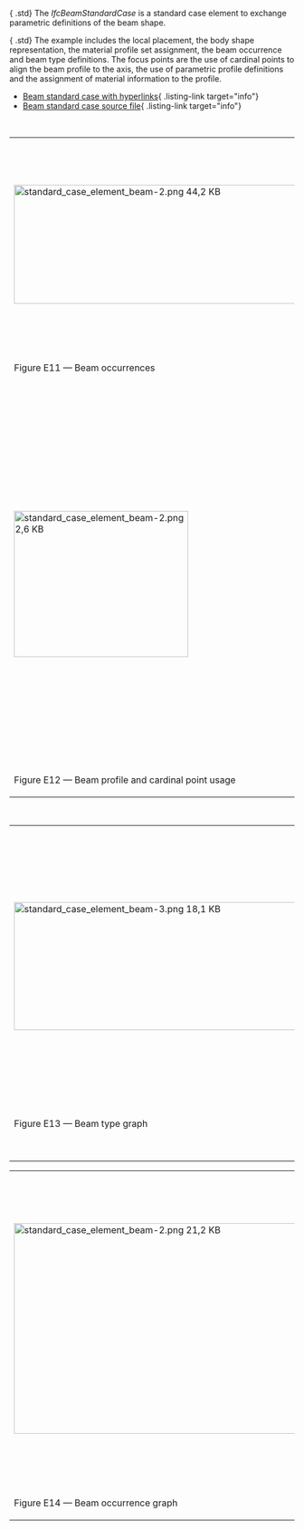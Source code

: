{ .std}
The _IfcBeamStandardCase_ is a standard case element to exchange parametric definitions of the beam shape.

{ .std}
The example includes the local placement, the body shape representation, the material profile set assignment, the beam occurrence and beam type definitions. The focus points are the use of cardinal points to align the beam profile to the axis, the use of parametric profile definitions and the assignment of material information to the profile.

*  [Beam standard case with hyperlinks](ifc/standard_case_element_beam.ifc.htm){ .listing-link target="info"} 
*  [Beam standard case source file](ifc/standard_case_element_beam.ifc){ .listing-link target="info"} 

&nbsp;

<table summary="beam example">
        <tr>
          <td>
            <img src="fig/standard_case_element_beam-1.png" width="610" height="210" alt="standard_case_element_beam-2.png 44,2 KB">
          </td>
          <td style=" vertical-align:bottom;">
            <p>
              The example in Figure E11 declares two parametric beam types, one with an I-Shape
              profile and the other with a T-Shape profile. Each type has nine occurrences, using various cardinal
              points to align the profiles.
            </p>
          </td>
        </tr>
        <tr>
          <td>
            <p class="figure">
              Figure E11 &mdash; Beam occurrences
            </p>
            <p>
              &nbsp;
            </p>
          </td>
          <td>
            &nbsp;
          </td>
        </tr>
        <tr>
          <td>
            <img src="fig/standard_case_element_beam-2.png" width="308" height="258" alt="standard_case_element_beam-2.png 2,6 KB">
          </td>
          <td style=" vertical-align:bottom;">
            <p>
              The beam 'A-9' in Figure E12 is an occurrence of the 'IPE220' type having an
              I-Shape profile, placed along an axis using the upper-right cardinal point.
            </p>
            <p>
              The cardinal point of the beam 'A-9' is set to the upper-right, indicating that the 'Body' representation
              should be generated with the upper-right of the profile aligned along the curve of the 'Axis
              representation.
            </p>
          </td>
        </tr>
        <tr>
          <td>
            <p class="figure">
              Figure E12 &mdash; Beam profile and cardinal point usage
            </p>
          </td>
          <td>
            &nbsp;
          </td>
        </tr>
      </table>

&nbsp;

<table summary="beam example" cellpadding="2">
        <tr>
          <td>
            <img src="fig/standard_case_element_beam-3.png" width="610" height="226" alt="standard_case_element_beam-3.png 18,1 KB">
          </td>
          <td style=" vertical-align:bottom;">
            <p>
              The 'IPE220' beam type in Figure E13 is represented by <i>IfcBeamType</i>. As a
              parametric definition, this beam type does not have any geometric representation, rather it has a
              material profile set association indicating a cross-section which may be applied to paths defined at
              occurrences.
            </p>
          </td>
        </tr>
        <tr>
          <td>
            <p class="figure">
              Figure E13 &mdash; Beam type graph
            </p>
            <p>
              &nbsp;
            </p>
          </td>
          <td>
            &nbsp;
          </td>
        </tr>
      </table>

<table summary="beam example" cellpadding="2">
        <tr>
          <td>
            <img src="fig/standard_case_element_beam-4.png" width="610" height="372" alt="standard_case_element_beam-2.png 21,2 KB">
          </td>
          <td style=" vertical-align:bottom;">
            <p>
              Each beam occurrence as in Figure E14 is represented by
              <i>IfcBeamStandardCase</i>. The <i>IfcMaterialProfileSetUsage</i> entity indicates the alignment of the
              material profile set according to cardinal point. The <i>IfcMaterialProfileSet</i> indicates a single
              material profile. The <i>IfcMaterialProfile</i> indicates an I-Shape cross-section of steel. The
              <i>IfcIShapeProfileDef</i> indicates shape parameters of the I-Shape profile. The <i>IfcMaterial</i>
              indicates the steel material, which could be further elaborated with structural properties, surface
              styles, and fill area styles.
            </p>
          </td>
        </tr>
        <tr>
          <td>
            <p class="figure">
              Figure E14 &mdash; Beam occurrence graph
            </p>
          </td>
          <td>
            &nbsp;
          </td>
        </tr>
      </table>